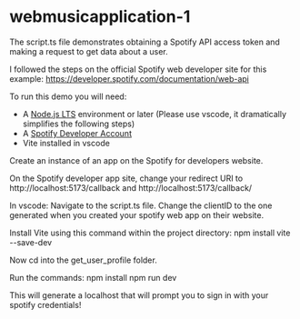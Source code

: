 # webmusicapplication-1
The script.ts file demonstrates obtaining a Spotify API access token and making a request to get data about a user.

I followed the steps on the official Spotify web developer site for this example:
https://developer.spotify.com/documentation/web-api

To run this demo you will need:

- A [Node.js LTS](https://nodejs.org/en/) environment or later (Please use vscode, it dramatically simplifies the following steps)
- A [Spotify Developer Account](https://developer.spotify.com/)
- Vite installed in vscode

Create an instance of an app on the Spotify for developers website.

On the Spotify developer app site, change your redirect URI to http://localhost:5173/callback and http://localhost:5173/callback/

In vscode:
Navigate to the script.ts file.
Change the clientID to the one generated when you created your spotify web app on their website.

Install Vite using this command within the project directory:
npm install vite --save-dev

Now cd into the get_user_profile folder.

Run the commands:
npm install
npm run dev

This will generate a localhost that will prompt you to sign in with your spotify credentials!


